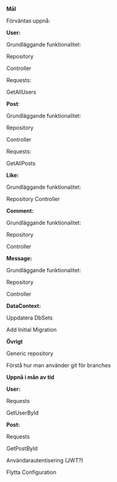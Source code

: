 **Mål**

Förväntas uppnå:

**User:**

Grundläggande funktionalitet:

Repository

Controller

Requests:

GetAllUsers

**Post**:

Grundläggande funktionalitet:

Repository

Controller

Requests:

GetAllPosts

**Like:**

Grundläggande funktionalitet:

Repository
Controller

**Comment:**

Grundläggande funktionalitet:

Repository

Controller

**Message:**

Grundläggande funktionalitet:

Repository

Controller

**DataContext:**

Uppdatera DbSets

Add Initial Migration

**Övrigt**

Generic repository

Förstå hur man använder git för branches

**Uppnå i mån av tid**

**User:**

Requests

GetUserById

**Post:**

Requests

GetPostById



Användarautentisering (JWT?)

Flytta Configuration